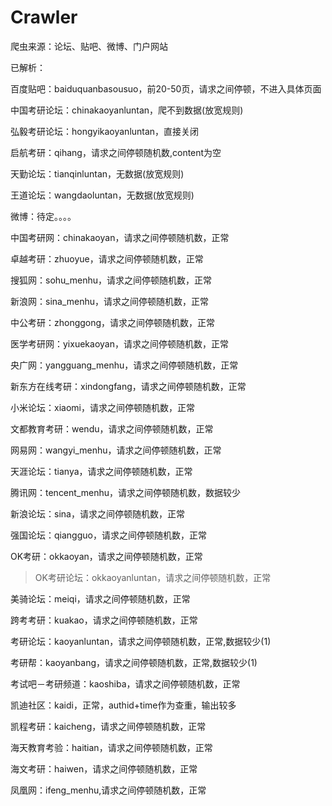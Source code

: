# Crawler
爬虫来源：论坛、贴吧、微博、门户网站

已解析：

百度贴吧：baiduquanbasousuo，前20-50页，请求之间停顿，不进入具体页面

中国考研论坛：chinakaoyanluntan，爬不到数据(放宽规则)

弘毅考研论坛：hongyikaoyanluntan，直接关闭

启航考研：qihang，请求之间停顿随机数,content为空

天勤论坛：tianqinluntan，无数据(放宽规则)

王道论坛：wangdaoluntan，无数据(放宽规则)

微博：待定。。。。

中国考研网：chinakaoyan，请求之间停顿随机数，正常


卓越考研：zhuoyue，请求之间停顿随机数，正常

搜狐网：sohu_menhu，请求之间停顿随机数，正常

新浪网：sina_menhu，请求之间停顿随机数，正常

中公考研：zhonggong，请求之间停顿随机数，正常

医学考研网：yixuekaoyan，请求之间停顿随机数，正常

央广网：yangguang_menhu，请求之间停顿随机数，正常

新东方在线考研：xindongfang，请求之间停顿随机数，正常

小米论坛：xiaomi，请求之间停顿随机数，正常

文都教育考研：wendu，请求之间停顿随机数，正常

网易网：wangyi_menhu，请求之间停顿随机数，正常

天涯论坛：tianya，请求之间停顿随机数，正常

腾讯网：tencent_menhu，请求之间停顿随机数，数据较少

新浪论坛：sina，请求之间停顿随机数，正常

强国论坛：qiangguo，请求之间停顿随机数，正常

OK考研：okkaoyan，请求之间停顿随机数，正常
>OK考研论坛：okkaoyanluntan，请求之间停顿随机数，正常

美骑论坛：meiqi，请求之间停顿随机数，正常

跨考考研：kuakao，请求之间停顿随机数，正常

考研论坛：kaoyanluntan，请求之间停顿随机数，正常,数据较少(1)

考研帮：kaoyanbang，请求之间停顿随机数，正常,数据较少(1)

考试吧－考研频道：kaoshiba，请求之间停顿随机数，正常

凯迪社区：kaidi，正常，authid+time作为查重，输出较多

凯程考研：kaicheng，请求之间停顿随机数，正常

海天教育考验：haitian，请求之间停顿随机数，正常

海文考研：haiwen，请求之间停顿随机数，正常

凤凰网：ifeng_menhu,请求之间停顿随机数，正常